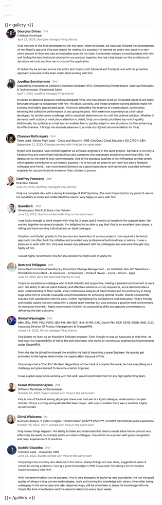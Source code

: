 ```yaml
---

---
```



{{< gallery >}}
<img src="reviews/gallery/1.png" class="grid-w50 md:grid-w33 xl:grid-w25" />
<img src="reviews/gallery/2.png" class="grid-w50 md:grid-w33 xl:grid-w25" />
<img src="reviews/gallery/3.png" class="grid-w50 md:grid-w33 xl:grid-w25" />
<img src="reviews/gallery/4.png" class="grid-w50 md:grid-w33 xl:grid-w25" />
<img src="reviews/gallery/5.png" class="grid-w50 md:grid-w33 xl:grid-w25" />
<img src="reviews/gallery/6.png" class="grid-w50 md:grid-w33 xl:grid-w25" />
<img src="reviews/gallery/7.png" class="grid-w50 md:grid-w33 xl:grid-w25" />
<img src="reviews/gallery/8.png" class="grid-w50 md:grid-w33 xl:grid-w25" />
<img src="reviews/gallery/9.png" class="grid-w50 md:grid-w33 xl:grid-w25" />
<img src="reviews/gallery/10.png" class="grid-w50 md:grid-w33 xl:grid-w25" />
{{< /gallery >}}